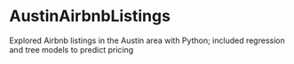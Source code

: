 # AustinAirbnbListings
Explored Airbnb listings in the Austin area with Python; included regression and tree models to predict pricing

